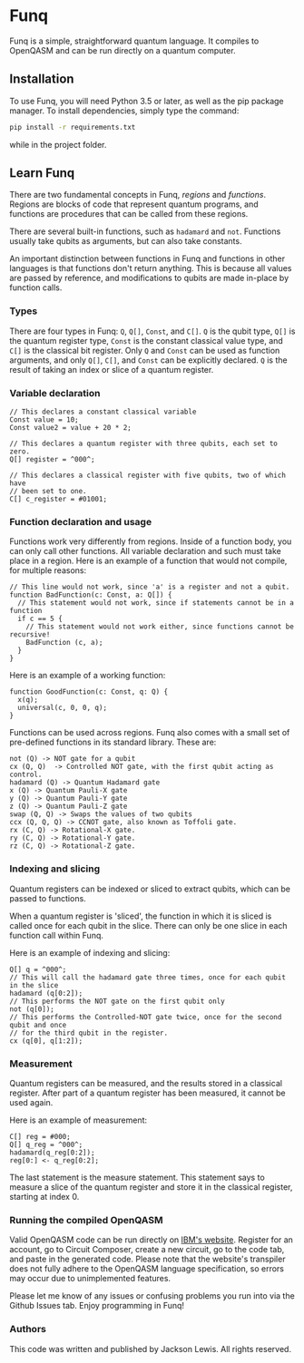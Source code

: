 # Funq

Funq is a simple, straightforward quantum language. It compiles to OpenQASM and can be run
directly on a quantum computer.

## Installation

To use Funq, you will need Python 3.5 or later, as well as the pip package manager.
To install dependencies, simply type the command:
```bash
pip install -r requirements.txt
```
while in the project folder.

## Learn Funq

There are two fundamental concepts in Funq, *regions* and *functions*. Regions are
blocks of code that represent quantum programs, and functions are procedures that
can be called from these regions.

There are several built-in functions, such as `hadamard` and `not`. Functions usually
take qubits as arguments, but can also take constants.

An important distinction between functions in Funq and functions in other languages is that
functions don't return anything. This is because all values are passed by reference, and
modifications to qubits are made in-place by function calls.

### Types

There are four types in Funq: `Q`, `Q[]`, `Const`, and `C[]`. `Q` is the qubit type, `Q[]` is
the quantum register type, `Const` is the constant classical value type, and `C[]` is the
classical bit register. Only `Q` and `Const` can be used as function arguments, and only
`Q[]`, `C[]`, and `Const` can be explicitly declared. `Q` is the result of taking an index
or slice of a quantum register.

### Variable declaration
```
// This declares a constant classical variable
Const value = 10;
Const value2 = value + 20 * 2;

// This declares a quantum register with three qubits, each set to zero.
Q[] register = ^000^;

// This declares a classical register with five qubits, two of which have
// been set to one.
C[] c_register = #01001;
```

### Function declaration and usage

Functions work very differently from regions. Inside of a function body, you can
only call other functions. All variable declaration and such must take place in
a region. Here is an example of a function that would not compile, for multiple
reasons:
```
// This line would not work, since 'a' is a register and not a qubit.
function BadFunction(c: Const, a: Q[]) {
  // This statement would not work, since if statements cannot be in a function
  if c == 5 {
    // This statement would not work either, since functions cannot be recursive!
    BadFunction (c, a);
  }
}
```

Here is an example of a working function:
```
function GoodFunction(c: Const, q: Q) {
  x(q);
  universal(c, 0, 0, q);
}
```

Functions can be used across regions. Funq also comes with a small set of
pre-defined functions in its standard library. These are:
```
not (Q) -> NOT gate for a qubit
cx (Q, Q)  -> Controlled NOT gate, with the first qubit acting as control.
hadamard (Q) -> Quantum Hadamard gate
x (Q) -> Quantum Pauli-X gate
y (Q) -> Quantum Pauli-Y gate
z (Q) -> Quantum Pauli-Z gate
swap (Q, Q) -> Swaps the values of two qubits
ccx (Q, Q, Q) -> CCNOT gate, also known as Toffoli gate.
rx (C, Q) -> Rotational-X gate.
ry (C, Q) -> Rotational-Y gate.
rz (C, Q) -> Rotational-Z gate.
```

### Indexing and slicing

Quantum registers can be indexed or sliced to extract qubits, which can be passed to functions.

When a quantum register is 'sliced', the function in which it is sliced is called once
for each qubit in the slice. There can only be one slice in each function call within Funq.

Here is an example of indexing and slicing:
```
Q[] q = ^000^;
// This will call the hadamard gate three times, once for each qubit in the slice
hadamard (q[0:2]);
// This performs the NOT gate on the first qubit only
not (q[0]);
// This performs the Controlled-NOT gate twice, once for the second qubit and once
// for the third qubit in the register.
cx (q[0], q[1:2]);
```

### Measurement

Quantum registers can be measured, and the results stored in a classical register.
After part of a quantum register has been measured, it cannot be used again.

Here is an example of measurement:
```
C[] reg = #000;
Q[] q_reg = ^000^;
hadamard(q_reg[0:2]);
reg[0:] <- q_reg[0:2];
```

The last statement is the measure statement. This statement says to measure a slice of
the quantum register and store it in the classical register, starting at index 0.

### Running the compiled OpenQASM

Valid OpenQASM code can be run directly on [IBM's website](quantum-computing.ibm.com).
Register for an account, go to Circuit Composer, create a new circuit, go to the code
tab, and paste in the generated code. Please note that the website's transpiler does
not fully adhere to the OpenQASM language specification, so errors may occur
due to unimplemented features.

Please let me know of any issues or confusing problems you run into via the Github
Issues tab. Enjoy programming in Funq!

### Authors

This code was written and published by Jackson Lewis. All rights reserved.
